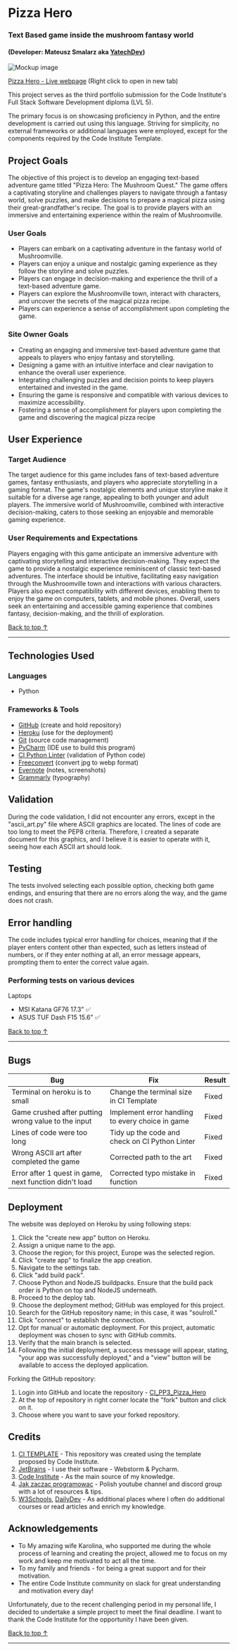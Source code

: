 # Pizza Hero
### Text Based game inside the mushroom fantasy world
#### (Developer: Mateusz Smalarz aka [YatechDev](https://github.com/YatechDev))

![Mockup image](docs/mockup.png)

[Pizza Hero - Live webpage](https://pizza-hero-742dd83e8c30.herokuapp.com/) (Right click to
open in new tab)

This project serves as the third portfolio submission for the Code Institute's Full Stack Software Development diploma (LVL 5). 

The primary focus is on showcasing proficiency in Python, and the entire development is carried out using this language.
Striving for simplicity, no external frameworks or additional languages were employed, except for the components required by the Code Institute Template.

## Project Goals

The objective of this project is to develop an engaging text-based adventure game 
titled "Pizza Hero: The Mushroom Quest." The game offers a captivating storyline 
and challenges players to navigate through a fantasy world, solve puzzles, and 
make decisions to prepare a magical pizza using their great-grandfather's recipe. 
The goal is to provide players with an immersive and entertaining experience within the realm of Mushroomville.

### User Goals
- Players can embark on a captivating adventure in the fantasy world of Mushroomville.
- Players can enjoy a unique and nostalgic gaming experience as they follow the storyline and solve puzzles.
- Players can engage in decision-making and experience the thrill of a text-based adventure game.
- Players can explore the Mushroomville town, interact with characters, and uncover the secrets of the magical pizza recipe.
- Players can experience a sense of accomplishment upon completing the game.

### Site Owner Goals
- Creating an engaging and immersive text-based adventure game that appeals to players who enjoy fantasy and storytelling.
- Designing a game with an intuitive interface and clear navigation to enhance the overall user experience.
- Integrating challenging puzzles and decision points to keep players entertained and invested in the game.
- Ensuring the game is responsive and compatible with various devices to maximize accessibility.
- Fostering a sense of accomplishment for players upon completing the game and discovering the magical pizza recipe

## User Experience

### Target Audience
The target audience for this game includes fans of text-based adventure games, 
fantasy enthusiasts, and players who appreciate storytelling in a gaming format. 
The game's nostalgic elements and unique storyline make it suitable for a diverse 
age range, appealing to both younger and adult players. The immersive world of 
Mushroomville, combined with interactive decision-making, caters to those seeking 
an enjoyable and memorable gaming experience.

### User Requirements and Expectations

Players engaging with this game anticipate an immersive adventure with 
captivating storytelling and interactive decision-making. They expect the game 
to provide a nostalgic experience reminiscent of classic text-based adventures. 
The interface should be intuitive, facilitating easy navigation through the 
Mushroomville town and interactions with various characters. Players also expect 
compatibility with different devices, enabling them to enjoy the game on computers, 
tablets, and mobile phones. Overall, users seek an entertaining and accessible 
gaming experience that combines fantasy, decision-making, and the thrill of exploration.

[Back to top &uarr;](#Pizza-Hero)
<hr>

## Technologies Used

### Languages
- Python

### Frameworks & Tools
- [GitHub](https://github.com/) (create and hold repository)
- [Heroku](https://www.heroku.com/) (use for the deployment)
- [Git](https://git-scm.com/) (source code management)
- [PyCharm](https://www.jetbrains.com/pycharm/) (IDE use to build this program)
- [CI Python Linter](https://pep8ci.herokuapp.com/) (validation of Python code)
- [Freeconvert](https://www.freeconvert.com/jpg-to-webp) (convert jpg to webp format)
- [Evernote](https://evernote.com/) (notes, screenshots)
- [Grammarly](https://www.grammarly.com/) (typography)

## Validation

During the code validation, I did not encounter any errors, except in the 
"ascii_art.py" file where ASCII graphics are located. The lines of code are 
too long to meet the PEP8 criteria. Therefore, I created a separate document 
for this graphics, and I believe it is easier to operate with it, 
seeing how each ASCII art should look.

## Testing
The tests involved selecting each possible option, checking both game endings, 
and ensuring that there are no errors along the way, and the game does not crash.

## Error handling
The code includes typical error handling for choices, meaning that if the 
player enters content other than expected, such as letters instead of numbers, 
or if they enter nothing at all, an error message appears, prompting them to 
enter the correct value again.

### Performing tests on various devices
Laptops
- MSI Katana GF76 17.3" ✅
- ASUS TUF Dash F15 15.6" ✅

[Back to top &uarr;](#Pizza-Hero)
<hr>

## Bugs

| **Bug**                                                | **Fix**                                          | **Result** |
|--------------------------------------------------------|--------------------------------------------------|------------|
| Terminal on heroku is to small                         | Change the terminal size in CI Template          | Fixed      |
| Game crushed after putting wrong value to the input    | Implement error handling to every choice in game | Fixed      |
| Lines of code were too long                            | Tidy up the code and check on CI Python Linter   | Fixed      |
| Wrong ASCII art after completed the game               | Corrected path to the art                        | Fixed      |
| Error after 1 quest in game, next function didn't load | Corrected typo mistake in function               | Fixed      |

## Deployment
The website was deployed on Heroku by using following steps:
1. Click the "create new app" button on Heroku.
2. Assign a unique name to the app.
3. Choose the region; for this project, Europe was the selected region.
4. Click "create app" to finalize the app creation.
5. Navigate to the settings tab.
6. Click "add build pack".
7. Choose Python and NodeJS buildpacks. Ensure that the build pack order is Python on top and NodeJS underneath.
8. Proceed to the deploy tab.
9. Choose the deployment method; GitHub was employed for this project.
10. Search for the GitHub repository name; in this case, it was "soulroll."
11. Click "connect" to establish the connection.
12. Opt for manual or automatic deployment. For this project, automatic deployment was chosen to sync with GitHub commits.
13. Verify that the main branch is selected.
14. Following the initial deployment, a success message will appear, stating, "your app was successfully deployed," and a "view" button will be available to access the deployed application.


Forking the GitHub repository:
1. Login into GitHub and locate the repository - [CI_PP3_Pizza_Hero](https://github.com/YatechDev/CI_PP3_Pizza_Hero)
2. At the top of repository in right corner locate the "fork" button and click on it.
3. Choose where you want to save your forked repository.

## Credits

1. [CI TEMPLATE](https://github.com/Code-Institute-Org/gitpod-full-template) - This repository was created using the
   template proposed by Code Institute.
2. [JetBrains](https://www.jetbrains.com/) - I use their software - Webstorm & Pycharm.
3. [Code Institute](https://codeinstitute.net/) - As the main source of my knowledge.
4. [Jak zaczac programowac](https://jakzaczacprogramowac.pl/) - Polish youtube channel and discord group with a lot of
   resources & tips.
5. [W3Schools](https://www.w3schools.com/), [DailyDev](https://daily.dev/) -
   As additional places where I often do additional courses or read articles and enrich my knowledge.

## Acknowledgements
- To My amazing wife Karolina, who supported me during the whole process of learning and creating the project, allowed
  me to focus on my work and keep me motivated to act all the time.
- To my family and friends - for being a great support and for their motivation.
- The entire Code Institute community on slack for great understanding and motivation every day!


Unfortunately, due to the recent challenging period in my personal life, I decided to undertake 
a simple project to meet the final deadline. I want to thank the Code Institute for the opportunity I have been given.

[Back to top &uarr;](#Pizza-Hero)
<hr>